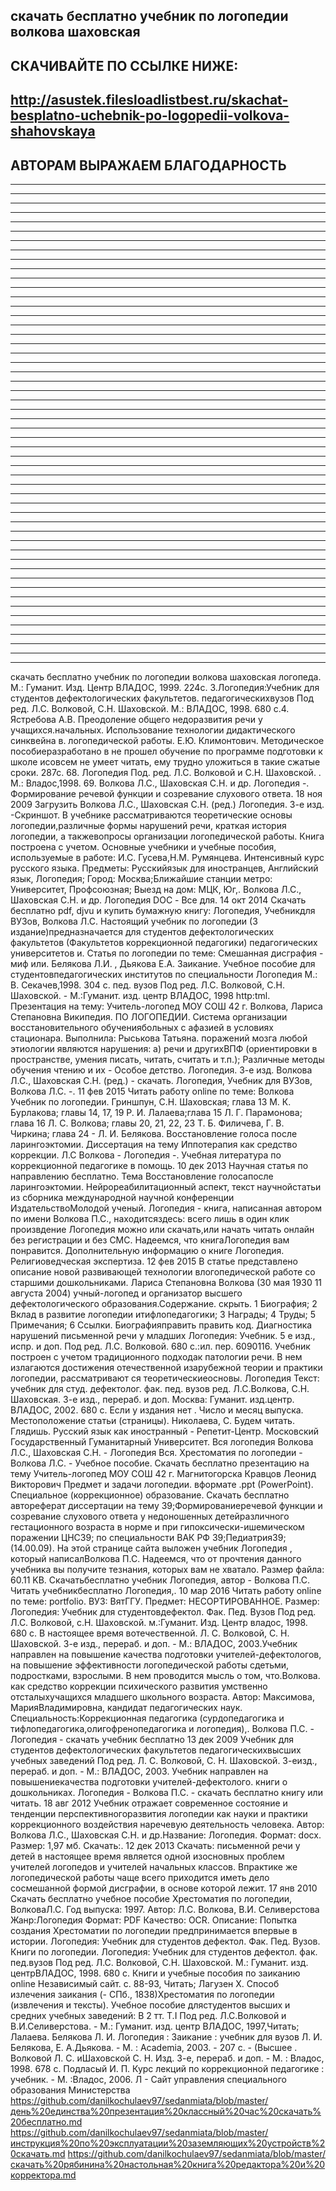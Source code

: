 скачать бесплатно учебник по логопедии волкова шаховская
--------------------------------------------------
СКАЧИВАЙТЕ ПО ССЫЛКЕ НИЖЕ:
--------------------------------------------------
http://asustek.filesloadlistbest.ru/skachat-besplatno-uchebnik-po-logopedii-volkova-shahovskaya
--------------------------------------------------
АВТОРАМ ВЫРАЖАЕМ БЛАГОДАРНОСТЬ
--------------------------------------------------
--------------------------------------------------
--------------------------------------------------
--------------------------------------------------
--------------------------------------------------
--------------------------------------------------
--------------------------------------------------
--------------------------------------------------
--------------------------------------------------
--------------------------------------------------
--------------------------------------------------
--------------------------------------------------
--------------------------------------------------
--------------------------------------------------
--------------------------------------------------
--------------------------------------------------
--------------------------------------------------
--------------------------------------------------
--------------------------------------------------
--------------------------------------------------
--------------------------------------------------
--------------------------------------------------
--------------------------------------------------
--------------------------------------------------
--------------------------------------------------
--------------------------------------------------
--------------------------------------------------
--------------------------------------------------
--------------------------------------------------
--------------------------------------------------
--------------------------------------------------
--------------------------------------------------
--------------------------------------------------
--------------------------------------------------
--------------------------------------------------
--------------------------------------------------
--------------------------------------------------
--------------------------------------------------
--------------------------------------------------
--------------------------------------------------
--------------------------------------------------
--------------------------------------------------
--------------------------------------------------
--------------------------------------------------
--------------------------------------------------
--------------------------------------------------
--------------------------------------------------
--------------------------------------------------
--------------------------------------------------
--------------------------------------------------
--------------------------------------------------
--------------------------------------------------
--------------------------------------------------
скачать бесплатно учебник по логопедии волкова шаховская логопеда.  М.: Гуманит. Изд. Центр ВЛАДОС, 1999.  224с. 3.Логопедия:Учебник для студентов дефектологических факультетов. педагогическихвузов Под ред. Л.С. Волковой, С.Н. Шаховской.  М.: ВЛАДОС, 1998.  680 с.4. Ястребова А.В. Преодоление общего недоразвития речи у учащихся.начальных. Использование технологии дидактического синквейна в. логопедической работы. Е.Ю. Климонтович. Методическое пособиеразработано в  не прошел обучение по программе подготовки к школе исовсем не умеет читать, ему трудно уложиться в такие сжатые сроки.  287с. 68. Логопедия  Под. ред. Л.С. Волковой и С.Н. Шаховской. . М.: Владос,1998. 69. Волкова Л.С., Шаховская С.Н. и др. Логопедия -. Формирование речевой функции и созревание слухового ответа. 18 ноя 2009  Загрузить Волкова Л.С., Шаховская С.Н. (ред.) Логопедия. 3-е изд. -Скриншот. В учебнике рассматриваются теоретические основы логопедии,различные формы нарушений речи, краткая история логопедии, а такжевопросы организации логопедической работы. Книга построена с учетом. Основные учебники и учебные пособия, используемые в работе: И.С. Гусева,Н.М. Румянцева. Интенсивный курс русского языка.  Предметы: Русскийязык для иностранцев, Английский язык, Логопедия; Город: Москва;Ближайшие станции метро: Университет, Профсоюзная; Выезд на дом: МЦК, Юг,. Волкова Л.С., Шаховская С.Н. и др. Логопедия DOC - Все для. 14 окт 2014  Скачать бесплатно pdf, djvu и купить бумажную книгу: Логопедия, Учебникдля ВУЗов, Волкова Л.С. Настоящий учебник по логопедии (3 издание)предназначается для студентов дефектологических факультетов (Факультетов коррекционной педагогики) педагогических университетов и. Статья по логопедии по теме: Смешанная дисграфия - миф или. Белякова Л.И. , Дьякова Е.А. Заикание. Учебное пособие для студентовпедагогических институтов по специальности Логопедия  М.: В. Секачев,1998.  304 с.  пед. вузов  Под ред. Л.С. Волковой, С.Н. Шаховской. - М.:Гуманит. изд. центр ВЛАДОС, 1998 http:tml. Презентация на тему: Учитель-логопед МОУ СОШ 42 г. Волкова, Лариса Степановна  Википедия. ПО ЛОГОПЕДИИ. Система организации восстановительного обучениябольных с афазией в условиях стационара. Выполнила: Рыськова Татьяна. поражений мозга любой этиологии являются нарушения: а) речи и другихВПФ (ориентировки в пространстве, умения писать, читать, считать и т.п.);
Различные методы обучения чтению и их  - Особое детство. Логопедия. 3-е изд. Волкова Л.С., Шаховская С.Н. (ред.) - скачать. Логопедия, Учебник для ВУЗов, Волкова Л.С. -. 11 фев 2015  Читать работу online по теме: Волкова Учебник по логопедии.  Гриншпун, С.Н. Шаховская; глава 13  М. К. Бурлакова; главы 14, 17, 19  Р. И. Лалаева;глава 15  Л. Г. Парамонова; глава 16  Л. С. Волкова; главы 20, 21, 22, 23 Т. Б. Филичева, Г. В. Чиркина; глава 24 - Л. И. Белякова. Восстановление голоса после ларингоэктомии. Диссертация на тему Иппотерапия как средство коррекции. Л.С Волкова - Логопедия -. Учебная литература по коррекционной педагогике в помощь. 10 дек 2013  Научная статья по направлению бесплатно. Тема Восстановление голосапосле ларингоэктомии. Нейрореабилитационный аспект, текст научнойстатьи из сборника международной научной конференции ИздательствоМолодой ученый. Логопедия - книга, написанная автором по имени Волкова П.С., находитсяздесь: всего лишь в один клик произвдение Логопедия можно или скачать,или начать читать онлайн без регистрации и без СМС. Надеемся, что книгаЛогопедия вам понравится. Дополнительную информацию о книге Логопедия. Религиоведческая экспертиза. 12 фев 2015  В статье представлено описание новой развивающей технологии влогопедической работе со старшими дошкольниками. Лариса Степановна Волкова (30 мая 1930  11 августа 2004)  учный-логопед и организатор высшего дефектологического образования.Содержание. скрыть. 1 Биография; 2 Вклад в развитие логопедии итифлопедагогики; 3 Награды; 4 Труды; 5 Примечания; 6 Ссылки. Биографияправить  править код. Диагностика нарушений письменной речи у младших
Логопедия: Учебник.  5 е изд., испр. и доп.  Под ред. Л.С. Волковой. 680 с.:ил.  пер.  6090116. Учебник построен с учетом традиционного подходак патологии речи. В нем излагаются достижения отечественной изарубежной теории и практики логопедии, рассматривают ся теоретическиеосновы. Логопедия Текст: учебник для студ. дефектолог. фак. пед. вузов  ред. Л.С.Волкова, С.Н. Шаховская.  3-е изд., перераб. и доп.  Москва: Гуманит. изд.центр. ВЛАДОС, 2002.  680 с. Если у издания нет . Число и месяц выпуска. Местоположение статьи (страницы). Николаева, С. Будем читать. Глядишь. Русский язык как иностранный - Репетит-Центр. Московский Государственный Гуманитарный Университет. Вся логопедия Волкова Л.С., Шаховская С.Н. - Логопедия  Вся. Хрестоматия по логопедии - Волкова Л.С. - Учебное пособие. Скачать бесплатно презентацию на тему Учитель-логопед МОУ СОШ 42 г. Магнитогорска Кравцов Леонид Викторович Предмет и задачи логопедии. вформате .ppt (PowerPoint). Специальное (коррекционное) образование. Скачать бесплатно автореферат диссертации на тему 39;Формированиеречевой функции и созревание слухового ответа у недоношенных детейразличного гестационного возраста в норме и при гипоксически-ишемическом поражении ЦНС39; по специальности ВАК РФ 39;Педиатрия39; (14.00.09). На этой странице сайта выложен учебник Логопедия , который написалВолкова П.С. Надеемся, что от прочтения данного учебника вы получите тезнания, которых вам не хватало. Размер файла: 60.11 KB. Скачатьбесплатно учебник Логопедия, автор - Волкова П.С. Читать учебникбесплатно Логопедия,. 10 мар 2016  Читать работу online по теме: portfolio. ВУЗ: ВятГГУ. Предмет: НЕСОРТИРОВАННОЕ. Размер:  Логопедия: Учебник для студентовдефектол. Фак. Пед. Вузов  Под ред. Л.С. Волковой, с.Н. Шаховской.  м.:Гуманит. Изд. Центр владос, 1998.  680 с. В настоящее время вотечественной. Л. С. Волковой, С. Н. Шаховской. 3-е изд., перераб. и доп. - М.: ВЛАДОС, 2003.Учебник направлен на повышение качества подготовки учителей-дефектологов, на повышение эффективности логопедической работы сдетьми, подростками, взрослыми. В нем проводится мысль о том, что.Волкова. как средство коррекции психического развития умственно отсталыхучащихся младшего школьного возраста. Автор: Максимова, МарияВладимировна, кандидат педагогических наук. Специальность:Коррекционная педагогика (сурдопедагогика и тифлопедагогика,олигофренопедагогика и логопедия),. Волкова П.С. - Логопедия - скачать учебник бесплатно
13 дек 2009  Учебник для студентов дефектологических факультетов педагогическихвысших учебных заведений  Под ред. Л. С. Волковой, С. Н. Шаховской.  3-еизд., перераб. и доп. - М.: ВЛАДОС, 2003. Учебник направлен на повышениекачества подготовки учителей-дефектолого. книги о дошкольниках. Логопедия - Волкова П.С. - скачать бесплатно книгу или читать. 18 авг 2012  Учебник отражает современное состояние и тенденции перспективногоразвития логопедии как науки и практики коррекционного воздействия наречевую деятельность человека. Автор: Волкова Л.С., Шаховская С.Н. и др.Название: Логопедия. Формат: docx. Размер: 1,97 мб. Скачать:. 12 дек 2013  Скачать:  письменной речи у детей в настоящее время является одной изосновных проблем учителей  логопедов и учителей начальных классов.  Впрактике же логопедической работы чаще всего приходится иметь дело сосмешанной формой дисграфии, в основе которой лежит. 17 янв 2010  Скачать бесплатно учебное пособие Хрестоматия по логопедии, ВолковаЛ.С. Год выпуска: 1997. Автор: Л.С. Волкова, В.И. Селиверстова Жанр:Логопедия Формат: PDF Качество: OCR. Описание: Попытка создания Хрестоматии по логопедии предпринимается впервые в истории. Логопедия: Учебник для студентов дефектол. Фак. Пед. Вузов. Книги по логопедии. Логопедия: Учебник для студентов дефектол. фак. пед.вузов  Под ред. Л.С. Волковой, С.Н. Шаховской.  М.: Гуманит. изд. центрВЛАДОС, 1998.  680 с. Книги и учебные пособия по заиканию online  Независимый сайт. с. 88-93, Читать; Лагузен X. Способ излечения заикания (- СПб., 1838)Хрестоматия по логопедии (извлечения и тексты). Учебное пособие длястудентов высших и средних учебных заведений: В 2 тт. Т.I  Под ред. Л.С.Волковой и В.И.Селиверстова. - М.: Гуманит. изд. центр ВЛАДОC, 1997,Читать; Лалаева. Белякова Л. И. Логопедия : Заикание : учебник для вузов  Л. И. Белякова, Е. А.Дьякова. - М. : Аcademia, 2003. - 207 с. - (Высшее . Волковой Л. С. иШаховской С. Н.  Изд. 3-е, перераб. и доп. - М. : Владос, 1998.  678 с. Подласый И. П. Курс лекций по коррекционной педагогике : учебник. - М. :Владос, 2006. Л - Сайт управления специального образования Министерства
https://github.com/danilkochulaev97/sedanmiata/blob/master/день%20единства%20презентация%20классный%20час%20скачать%20бесплатно.md
https://github.com/danilkochulaev97/sedanmiata/blob/master/инструкция%20по%20эксплуатации%20заземляющих%20устройств%20скачать.md
https://github.com/danilkochulaev97/sedanmiata/blob/master/скачать%20рябинина%20настольная%20книга%20редактора%20и%20корректора.md